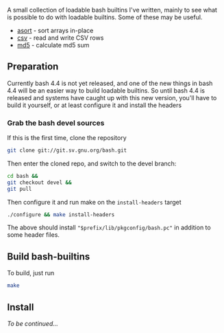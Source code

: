 A small collection of loadable bash builtins I've written, mainly to see what
is possible to do with loadable builtins. Some of these may be useful.

* [asort](asort.md) - sort arrays in-place
* [csv](csv.md) - read and write CSV rows
* [md5](md5.md) - calculate md5 sum

## Preparation

Currently bash 4.4 is not yet released, and one of the new things in bash 4.4
will be an easier way to build loadable builtins. So until bash 4.4 is released
and systems have caught up with this new version, you'll have to build it
yourself, or at least configure it and install the headers

### Grab the bash devel sources

If this is the first time, clone the repository

```bash
git clone git://git.sv.gnu.org/bash.git
```

Then enter the cloned repo, and switch to the devel branch:

```bash
cd bash &&
git checkout devel &&
git pull
```

Then configure it and run make on the `install-headers` target
```bash
./configure && make install-headers
```

The above should install `"$prefix/lib/pkgconfig/bash.pc"` in addition to some
header files.


## Build bash-builtins

To build, just run

```bash
make
```

## Install

*To be continued...*
